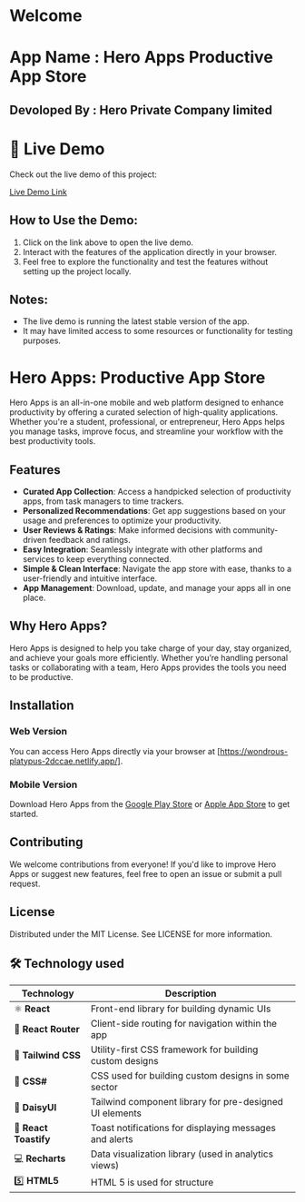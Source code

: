 # Welcome

# App Name : Hero Apps Productive App Store
## Devoloped By : Hero Private Company limited

# 🚀 Live Demo

Check out the live demo of this project:

[Live Demo Link](https://wondrous-platypus-2dccae.netlify.app/)

## How to Use the Demo:

1. Click on the link above to open the live demo.
2. Interact with the features of the application directly in your browser.
3. Feel free to explore the functionality and test the features without setting up the project locally.

## Notes:

- The live demo is running the latest stable version of the app.
- It may have limited access to some resources or functionality for testing purposes.

# Hero Apps: Productive App Store

Hero Apps is an all-in-one mobile and web platform designed to enhance productivity by offering a curated selection of high-quality applications. Whether you're a student, professional, or entrepreneur, Hero Apps helps you manage tasks, improve focus, and streamline your workflow with the best productivity tools.

## Features

- **Curated App Collection**: Access a handpicked selection of productivity apps, from task managers to time trackers.
- **Personalized Recommendations**: Get app suggestions based on your usage and preferences to optimize your productivity.
- **User Reviews & Ratings**: Make informed decisions with community-driven feedback and ratings.
- **Easy Integration**: Seamlessly integrate with other platforms and services to keep everything connected.
- **Simple & Clean Interface**: Navigate the app store with ease, thanks to a user-friendly and intuitive interface.
- **App Management**: Download, update, and manage your apps all in one place.

## Why Hero Apps?

Hero Apps is designed to help you take charge of your day, stay organized, and achieve your goals more efficiently. Whether you’re handling personal tasks or collaborating with a team, Hero Apps provides the tools you need to be productive.

## Installation

### Web Version

You can access Hero Apps directly via your browser at [https://wondrous-platypus-2dccae.netlify.app/].

### Mobile Version

Download Hero Apps from the [Google Play Store](#) or [Apple App Store](#) to get started.

## Contributing

We welcome contributions from everyone! If you'd like to improve Hero Apps or suggest new features, feel free to open an issue or submit a pull request.

## License

Distributed under the MIT License. See LICENSE for more information.



## 🛠️ Technology used

| Technology           | Description                                           |
|----------------------|-------------------------------------------------------|
| ⚛️ **React**         | Front-end library for building dynamic UIs           |
| 🧭 **React Router**  | Client-side routing for navigation within the app     |
| 🎨 **Tailwind CSS**  | Utility-first CSS framework for building custom designs |
| 🎨 **CSS#**          |  CSS used for building custom designs in some sector|
| 💎 **DaisyUI**       | Tailwind component library for pre-designed UI elements |
| 🔔 **React Toastify**| Toast notifications for displaying messages and alerts |
| 💻 **Recharts**      | Data visualization library (used in analytics views)  |
| 5️⃣ **HTML5**         | HTML 5 is used for structure  |










